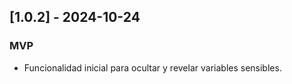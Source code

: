 ## [1.0.2] - 2024-10-24

### MVP

- Funcionalidad inicial para ocultar y revelar variables sensibles.
